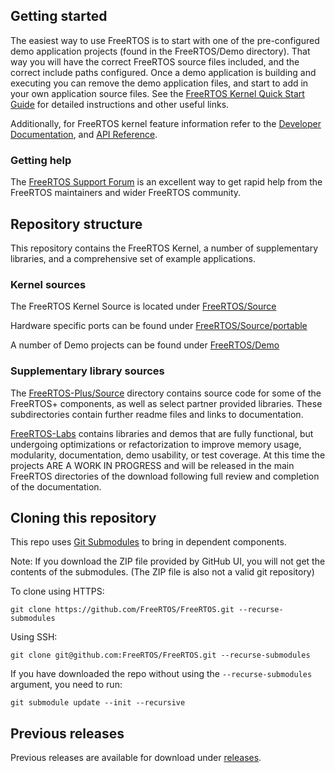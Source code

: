 ## Getting started
The easiest way to use FreeRTOS is to start with one of the pre-configured demo application projects (found in the FreeRTOS/Demo directory).  That way you will have the correct FreeRTOS source files included, and the correct include paths configured.  Once a demo application is building and executing you can remove the demo application files, and start to add in your own application source files.  See the [FreeRTOS Kernel Quick Start Guide](https://www.freertos.org/FreeRTOS-quick-start-guide.html) for detailed instructions and other useful links.

Additionally, for FreeRTOS kernel feature information refer to the [Developer Documentation](https://www.freertos.org/features.html), and [API Reference](https://www.freertos.org/a00106.html).

### Getting help
The [FreeRTOS Support Forum](https://forums.freertos.org) is an excellent way to get rapid help from the FreeRTOS maintainers and wider FreeRTOS community.

## Repository structure
This repository contains the FreeRTOS Kernel, a number of supplementary libraries, and a comprehensive set of example applications.

### Kernel sources
The FreeRTOS Kernel Source is located under [FreeRTOS/Source](https://github.com/FreeRTOS/FreeRTOS/tree/master/FreeRTOS/Source)

Hardware specific ports can be found under [FreeRTOS/Source/portable](https://github.com/FreeRTOS/FreeRTOS/tree/master/FreeRTOS/Source/portable)

A number of Demo projects can be found under [FreeRTOS/Demo](https://github.com/FreeRTOS/FreeRTOS/tree/master/FreeRTOS/Demo)

### Supplementary library sources
The [FreeRTOS-Plus/Source](https://github.com/FreeRTOS/FreeRTOS/tree/master/FreeRTOS-Plus/Source) directory contains source code for some of the FreeRTOS+ components, as well as select partner provided libraries. These subdirectories contain further readme files and links to documentation.

[FreeRTOS-Labs](https://github.com/FreeRTOS/FreeRTOS/tree/master/FreeRTOS-Labs) contains libraries and demos that are fully functional, but undergoing optimizations or refactorization to improve memory usage, modularity,
documentation, demo usability, or test coverage.  At this time the projects ARE A WORK IN PROGRESS and will be released in the main FreeRTOS directories of the download following full review and completion of the documentation.

## Cloning this repository
This repo uses [Git Submodules](https://git-scm.com/book/en/v2/Git-Tools-Submodules) to bring in dependent components.

Note: If you download the ZIP file provided by GitHub UI, you will not get the contents of the submodules. (The ZIP file is also not a valid git repository)

To clone using HTTPS:
```
git clone https://github.com/FreeRTOS/FreeRTOS.git --recurse-submodules
```
Using SSH:
```
git clone git@github.com:FreeRTOS/FreeRTOS.git --recurse-submodules
```

If you have downloaded the repo without using the `--recurse-submodules` argument, you need to run:
```
git submodule update --init --recursive
```

## Previous releases
Previous releases are available for download under [releases](https://github.com/FreeRTOS/FreeRTOS/releases).
